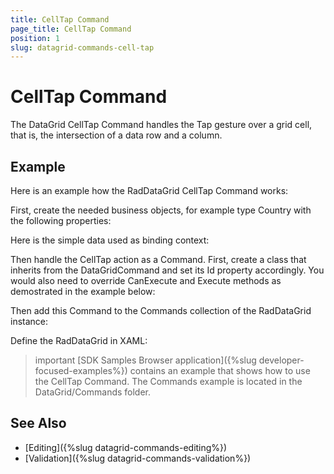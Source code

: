 ```yaml
---
title: CellTap Command
page_title: CellTap Command
position: 1
slug: datagrid-commands-cell-tap
---
```


# CellTap Command

The DataGrid CellTap Command handles the Tap gesture over a grid cell, that is, the intersection of a data row and a column.

## Example

Here is an example how the RadDataGrid CellTap Command works:

First, create the needed business objects, for example type Country with the following properties:

<snippet id='datagrid-commands-celltap-businessobject'/>

Here is the simple data used as binding context:

<snippet id='datagrid-commands-celltap-data'/>

Then handle the CellTap action as a Command. First, create a class that inherits from the DataGridCommand and set its Id property accordingly.
You would also need to override CanExecute and Execute methods as demostrated in the example below:

<snippet id='datagrid-commands-celltap'/>

Then add this Command to the Commands collection of the RadDataGrid instance:

<snippet id='datagrid-commands-cetttap-add'/>

Define the RadDataGrid in XAML:

<snippet id='datagrid-commands-celltap-xaml'/>

>important [SDK Samples Browser application]({%slug developer-focused-examples%}) contains an example that shows how to use the CellTap Command. The Commands example is located in the DataGrid/Commands folder.

## See Also

- [Editing]({%slug datagrid-commands-editing%})
- [Validation]({%slug datagrid-commands-validation%})
